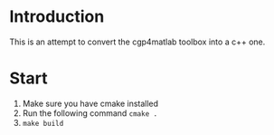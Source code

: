 # Introduction

This is an attempt to convert the cgp4matlab toolbox into a c++ one.

# Start

1. Make sure you have cmake installed
2. Run the following command `cmake .`
3. `make build`

